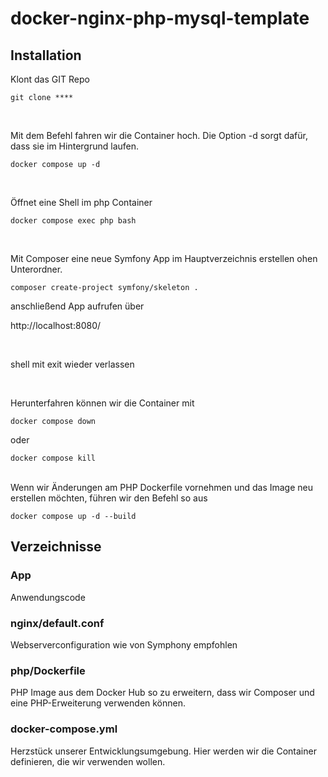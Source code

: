 # docker-nginx-php-mysql-template

## Installation
Klont das GIT Repo
```
git clone ****
```
<br>

Mit dem Befehl fahren wir die Container hoch. Die Option -d sorgt dafür, dass sie im Hintergrund laufen.
``` 
docker compose up -d 
```
<br>

Öffnet eine Shell im php Container
```
docker compose exec php bash
```
<br>

Mit Composer eine neue Symfony App im Hauptverzeichnis erstellen ohen Unterordner. 
```
composer create-project symfony/skeleton .
```
anschließend App aufrufen über 

http://localhost:8080/

<br>

shell mit exit wieder verlassen

<br>

Herunterfahren können wir die Container mit
```
docker compose down
```
oder 
```
docker compose kill
```



<br>
Wenn wir Änderungen am PHP Dockerfile vornehmen und das Image neu erstellen möchten, führen wir den Befehl so aus

``` 
docker compose up -d --build
```



## Verzeichnisse

### App
Anwendungscode

### nginx/default.conf
Webserverconfiguration wie von Symphony empfohlen

### php/Dockerfile
PHP Image aus dem Docker Hub so zu erweitern, dass wir Composer und eine PHP-Erweiterung verwenden können.

### docker-compose.yml
Herzstück unserer Entwicklungsumgebung. Hier werden wir die Container definieren, die wir verwenden wollen.




